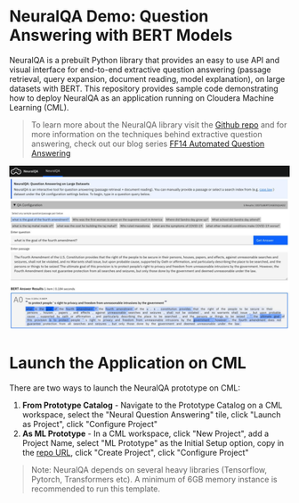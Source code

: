 # NeuralQA Demo: Question Answering with BERT Models

NeuralQA is a prebuilt Python library that provides an easy to use API and visual interface for end-to-end extractive question answering (passage retrieval, query expansion, document reading, model explanation), on large datasets with BERT. This repository provides sample code demonstrating how to deploy NeuralQA as an application running on Cloudera Machine Learning (CML).

> To learn more about the NeuralQA library visit the [Github repo](https://github.com/victordibia/neuralqa) and for more information on the techniques behind extractive question answering, check out our blog series [FF14 Automated Question Answering](https://qa.fastforwardlabs.com/) 

![Neural QA Screenshot](docs/images/manual.jpg)

# Launch the Application on CML

There are two ways to launch the NeuralQA prototype on CML:

1. **From Prototype Catalog** - Navigate to the Prototype Catalog on a CML workspace, select the "Neural Question Answering" tile, click "Launch as Project", click "Configure Project"
2. **As ML Prototype** - In a CML workspace, click "New Project", add a Project Name, select "ML Prototype" as the Initial Setup option, copy in the [repo URL](https://github.com/cloudera/CML_AMP_NeuralQA), click "Create Project", click "Configure Project"

> Note: NeuralQA depends on several heavy libraries (Tensorflow, Pytorch, Transformers etc). A minimum of 6GB memory instance is recommended to run this template.
